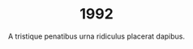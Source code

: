 ---
layout: "post"
title: "1992"
timeline: "false"
teaserText: "Penatibus nec lorem montes adipiscing porttitor augue quis pulvinar velit et? Penatibus nec lorem montes adipiscing porttitor augue quis pulvinar velit et?"
subtitle: "A tristique penatibus urna ridiculus placerat dapibus."
video: "http://player.vimeo.com/video/63683408"
teaserImg: "1992-teaser.jpg"
featureImg: "1992-feature.jpg"

statistics:
- stat: "9,563"
  desc: "calls to AIDS Vanocuver's Helpline."

- stat: "327"
  desc: "Reported New AIDS Cases in BC"
  link: "http://www.bccdc.ca/NR/rdonlyres/54BFF7F2-E283-4E72-BF2A-73EC2813F0D1/0/HIV_Annual_Report_2011_20111011.pdf"
  type: "pdf"

- stat: "3.3"
  desc: "million worldwide AIDS deaths."
  link: "http://surviveaplague.com/"
  type: "webpage"

global:
- item: "FDA introduces 10 min. test that detects HIV-1."
  link: "http://aids.gov/hiv-aids-basics/hiv-aids-101/aids-timeline/"
  type: "webpage"

- item: "International Community for Women Living with HIV/AIDS founded."
  link: "http://www.icw.org/"
  type: "webpage"

- item: "The 8th International AIDS Conference scheduled to be held in Boston moved to Amsterdam, due to U.S. entry restrictions on people living with HIV/AIDS."
  link: "http://www.iasociety.org/Default.aspx?pageId=694"
  type: "webpage"

national:
- item: "Canadian HIV/AIDS Legal Network established."
  link: "http://www.projectremember.ca/TimeLine.aspx"
  type: "webpage"

- item: "The establishment of the CTN’s Postdoctoral Fellowship Program."
  link: "http://www.cihr-irsc.gc.ca/e/193.html"
  type: "webpage"

- item: "CAS and its partners launch AIDS Treatment Information System."
  link: "http://www.cdnaids.ca/canadianaidssocietymilestones"
  type: "webpage"

year:
- item: "First website is launched."
  link: "http://www.cbc.ca/news/technology/story/2013/04/30/tech-first-website-cern-w3.html"
  type: "webpage"

- item: "Riots  in LA after police officers  let off for the  beating of Rodney King."
  link: "http://www.youtube.com/watch?v=tWhYmb1sANM"
  type: "video"

- item: "Bill Clinton wins US presdiential election."
  link: "https://www.youtube.com/watch?v=z0BOJmDYPOU"
  type: "video"

local:
- item: "Dr. Peter Jepson-Young passes away shortly after establishing the Dr. Peter AIDS Foundation."
  link: "http://www.drpeter.org/"
  type: "webpage"

- item: "BC Centre for Excellence in HIV/AIDS begins operations at St.Paul's, mandate to treat, research and educate."
  link: "http://cfenet.ubc.ca/"
  type: "webpage"

- item: "PARC AV and Vancouver PWAs Society join under one umbrella society Pacific AIDS Resource Centre."

- item: "Prison Outreach program established at PWA Society."
  link: "http://www.positivelivingbc.org/"
  type: "webpage"
---